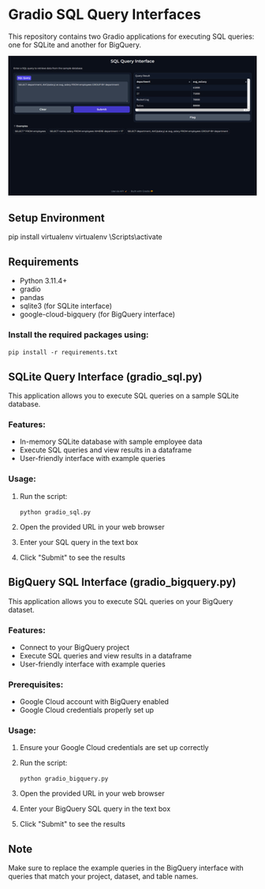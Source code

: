 # Gradio SQL Query Interfaces

This repository contains two Gradio applications for executing SQL queries: one for SQLite and another for BigQuery.

![UI Screenshot](public/UI.png)

## Setup Environment

pip install virtualenv
virtualenv <your-env>
<your-env>\Scripts\activate

## Requirements

- Python 3.11.4+
- gradio
- pandas
- sqlite3 (for SQLite interface)
- google-cloud-bigquery (for BigQuery interface)

### Install the required packages using:

```pip install -r requirements.txt```

## SQLite Query Interface (gradio_sql.py)

This application allows you to execute SQL queries on a sample SQLite database.

### Features:
- In-memory SQLite database with sample employee data
- Execute SQL queries and view results in a dataframe
- User-friendly interface with example queries

### Usage:
1. Run the script:
   
   ```python gradio_sql.py```
   
2. Open the provided URL in your web browser
3. Enter your SQL query in the text box
4. Click "Submit" to see the results

## BigQuery SQL Interface (gradio_bigquery.py)

This application allows you to execute SQL queries on your BigQuery dataset.

### Features:
- Connect to your BigQuery project
- Execute SQL queries and view results in a dataframe
- User-friendly interface with example queries

### Prerequisites:
- Google Cloud account with BigQuery enabled
- Google Cloud credentials properly set up

### Usage:
1. Ensure your Google Cloud credentials are set up correctly
2. Run the script:
   
   ```python gradio_bigquery.py```
   
3. Open the provided URL in your web browser
4. Enter your BigQuery SQL query in the text box
5. Click "Submit" to see the results

## Note

Make sure to replace the example queries in the BigQuery interface with queries that match your project, dataset, and table names.
